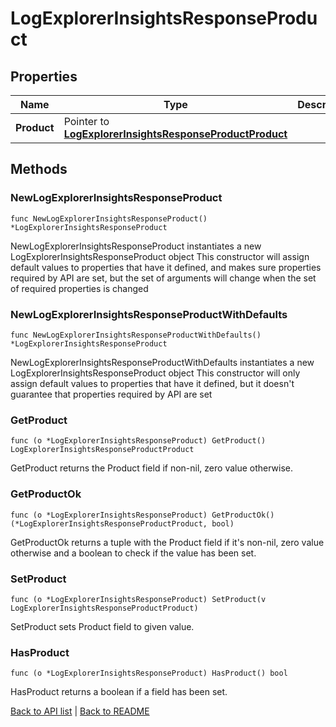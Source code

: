 # LogExplorerInsightsResponseProduct

## Properties

Name | Type | Description | Notes
------------ | ------------- | ------------- | -------------
**Product** | Pointer to [**LogExplorerInsightsResponseProductProduct**](LogExplorerInsightsResponseProductProduct.md) |  | [optional] 

## Methods

### NewLogExplorerInsightsResponseProduct

`func NewLogExplorerInsightsResponseProduct() *LogExplorerInsightsResponseProduct`

NewLogExplorerInsightsResponseProduct instantiates a new LogExplorerInsightsResponseProduct object
This constructor will assign default values to properties that have it defined,
and makes sure properties required by API are set, but the set of arguments
will change when the set of required properties is changed

### NewLogExplorerInsightsResponseProductWithDefaults

`func NewLogExplorerInsightsResponseProductWithDefaults() *LogExplorerInsightsResponseProduct`

NewLogExplorerInsightsResponseProductWithDefaults instantiates a new LogExplorerInsightsResponseProduct object
This constructor will only assign default values to properties that have it defined,
but it doesn't guarantee that properties required by API are set

### GetProduct

`func (o *LogExplorerInsightsResponseProduct) GetProduct() LogExplorerInsightsResponseProductProduct`

GetProduct returns the Product field if non-nil, zero value otherwise.

### GetProductOk

`func (o *LogExplorerInsightsResponseProduct) GetProductOk() (*LogExplorerInsightsResponseProductProduct, bool)`

GetProductOk returns a tuple with the Product field if it's non-nil, zero value otherwise
and a boolean to check if the value has been set.

### SetProduct

`func (o *LogExplorerInsightsResponseProduct) SetProduct(v LogExplorerInsightsResponseProductProduct)`

SetProduct sets Product field to given value.

### HasProduct

`func (o *LogExplorerInsightsResponseProduct) HasProduct() bool`

HasProduct returns a boolean if a field has been set.


[Back to API list](../README.md#documentation-for-api-endpoints) | [Back to README](../README.md)
